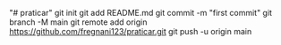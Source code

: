 "# praticar"  git init git add README.md git commit -m "first commit" git branch -M main git remote add origin https://github.com/fregnani123/praticar.git git push -u origin main
